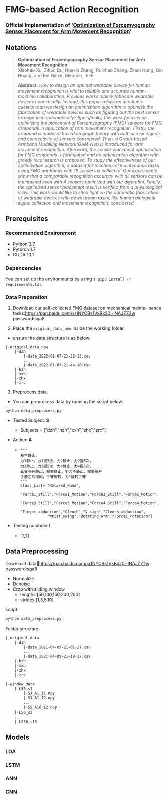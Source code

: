 # FMG-based Action Recognition
### Official Implementation of '[Optimization of Forcemyography Sensor Placement for Arm Movement Recognition]()'
## Notations

>**Optimization of Forcemyography Sensor Placement for Arm Movement Recognition**<br>
>Xiaohao Xu, Zihao Du, Huaxin Zhang, Ruichao Zhang,
Zihan Hong, Qin Huang, and Bin Han∗, Member, IEEE
>
>**Abstract:**  *How to design an optimal wearable device for human movement recognition is vital to reliable and accurate human-machine collaboration. Previous works mainly fabricate wearable devices heuristically. Instead, this paper raises an academic question:can we design an optimization algorithm to optimize the fabrication of wearable devices such as figuring out the best sensor arrangement automatically? Specifically, this work focuses on optimizing the placement of Forcemyography (FMG) sensors for FMG armbands in application of arm movement recognition. Firstly, the armband is modeled based on graph theory with both sensor signals and connectivity of sensors considered. Then, a Graph-based Armband Modeling Network(GAM-Net) is introduced for arm movement recognition. Afterward, the sensor placement optimization for FMG armbands is formulated and an optimization algorithm with greedy local search is proposed. To study the effectiveness of our optimization algorithm, a dataset for mechanical maintenance tasks using FMG armbands with 16 sensors is collected. Our experiments show that a comparable recognition accuracy with all sensors can be 
maintained even with 4 sensors optimized with our algorithm. Finally, the optimized sensor placement result is verified from a physiological view. This work would like to shed light on the automatic fabrication of wearable devices with downstream tasks, like human biological signal collection and movement recognition, considered.*

## Prerequisites
### Recommended Environment
* Python 3.7
* Pytorch 1.7
* CUDA 10.1

### Depencencies
You can set up the environments by using `$ pip3 install -r requirements.txt`.

### Data Preparation
1. Download our self-collected FMG dataset on mechanical mainte-
nance tasks:https://pan.baidu.com/s/1NYCBs1VkBx20i-INAJZZ2w password:sga8.

2. Place the `original_data_new` inside the working folder.
- ensure the data structure is as below.
~~~~
|-original_data_new
    |-dzh
        |-data_2022-01-07-21-22-13.csv
        ...
        |-data_2022-01-07-21-44-10.csv
    |-hzh
    |-xxh
    |-zhx
    |-zrc
~~~~

3. Preprocess data.
- You can preprocess data by running the script below.
```python
python data_preprocess.py
```






* Tested Subject: **S**
  * Subjects = ["dzh","hzh","xxh","zhx","zrc"] 
* Action: **A**
   * ~~~~
     """
     悬空静止，
     力1静止，力1握5次，力2静止，力2握5次，
     力3静止，力3握5次，力4静止，力4握5次，
     五支张开静止，握拳静止，剪刀手静止，握拳张开
     手腕左右摆动，手臂旋转，力1旋转手臂
     """
     Class_List=["Relaxed_Hand",
                 "Force1_Still","Force1_Motion","Force2_Still","Force2_Motion",
                 "Force3_Still","Force3_Motion","Force4_Still","Force4_Motion",
                 "Finger_abduction","Clench","V_sign","Clench_abduction",
                 "Wrist_swing","Rotating_Arm","Force1_rotation"]
     ~~~~

* Testing numbder I
  * [1,2] 


## Data Preprocessing
Download data:link:https://pan.baidu.com/s/1NYCBs1VkBx20i-INAJZZ2w password:sga8
* Normalize
* Denoise
* Crop with sliding window
  * lengths:[50,100,150,200,250]    
  * strides:[1,3,5,10]

script:
```python
python data_preprocess.py
```

Folder structure:
```latex
|-original_data
    |-dzh
        |-data_2021-04-09-21-01-27.csv
        ...
        |-data_2021-04-09-21-19-17.csv
    |-hzh
    |-xxh
    |-zhx
    |-zrc

|-window_data
    |-L50_s1
        |-S1_A1_I1.npy
        |-S1_A1_I2.npy
        ...
        |-S5_A16_I2.npy   
    |-L50_s3
    ...
    |-L250_s10
```

## Models

### LDA

### LSTM

### ANN

### CNN

